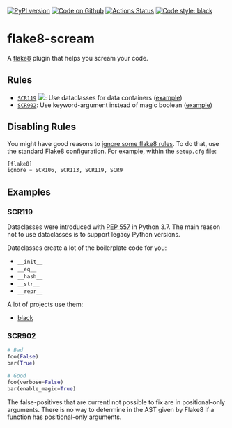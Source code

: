 [![PyPI version](https://badge.fury.io/py/flake8-scream.svg)](https://badge.fury.io/py/flake8-scream)
[![Code on Github](https://img.shields.io/badge/Code-GitHub-brightgreen)](https://github.com/MartinThoma/flake8-scream)
[![Actions Status](https://github.com/MartinThoma/flake8-scream/workflows/Unit%20Tests/badge.svg)](https://github.com/MartinThoma/flake8-scream/actions)
[![Code style: black](https://img.shields.io/badge/code%20style-black-000000.svg)](https://github.com/psf/black)

# flake8-scream

A [flake8](https://flake8.pycqa.org/en/latest/index.html) plugin that helps you scream your code.


## Rules

* [`SCR119`](https://github.com/MartinThoma/flake8-simplify/issues/37) ![](https://shields.io/badge/-legacyfix-inactive): Use dataclasses for data containers ([example](#SCR119))
* [`SCR902`](https://github.com/MartinThoma/flake8-simplify/issues/125): Use keyword-argument instead of magic boolean ([example](#SIM902))

## Disabling Rules

You might have good reasons to
[ignore some flake8 rules](https://flake8.pycqa.org/en/3.1.1/user/ignoring-errors.html).
To do that, use the standard Flake8 configuration. For example, within the `setup.cfg` file:

```python
[flake8]
ignore = SCR106, SCR113, SCR119, SCR9
```

## Examples

### SCR119

Dataclasses were introduced with [PEP 557](https://www.python.org/dev/peps/pep-0557/)
in Python 3.7. The main reason not to use dataclasses is to support legacy Python versions.

Dataclasses create a lot of the boilerplate code for you:

* `__init__`
* `__eq__`
* `__hash__`
* `__str__`
* `__repr__`

A lot of projects use them:

* [black](https://github.com/psf/black/blob/master/src/black/__init__.py#L1472)

### SCR902

```python
# Bad
foo(False)
bar(True)

# Good
foo(verbose=False)
bar(enable_magic=True)
```

The false-positives that are currentl not possible to fix are in positional-only
arguments. There is no way to determine in the AST given by Flake8 if a function
has positional-only arguments.
